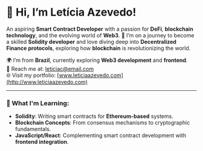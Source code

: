 # 👋 Hi, I’m Letícia Azevedo!

An aspiring **Smart Contract Developer** with a passion for **DeFi**, **blockchain technology**, and the evolving world of **Web3**. 🚀 I’m on a journey to become a skilled **Solidity developer** and love diving deep into **Decentralized Finance protocols**, exploring how **blockchain** is revolutionizing the world.

🌍 I’m from **Brazil**, currently exploring **Web3 development** and **frontend**.  
💬 Reach me at: [leticiac@email.com](mailto:leticiac@email.com)  
🌐 Visit my portfolio: [www.leticiaazevedo.com](http://www.leticiaazevedo.com)

---

### 🌱 What I'm Learning:
- **Solidity**: Writing smart contracts for **Ethereum-based** systems.
- **Blockchain Concepts**: From consensus mechanisms to cryptographic fundamentals.
- **JavaScript/React**: Complementing smart contract development with **frontend integration**.
